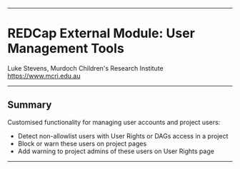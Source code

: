 ********************************************************************************
# REDCap External Module: User Management Tools

Luke Stevens, Murdoch Children's Research Institute https://www.mcri.edu.au

********************************************************************************
## Summary

Customised functionality for managing user accounts and project users:
* Detect non-allowlist users with User Rights or DAGs access in a project
* Block or warn these users on project pages
* Add warning to project admins of these users on User Rights page

********************************************************************************